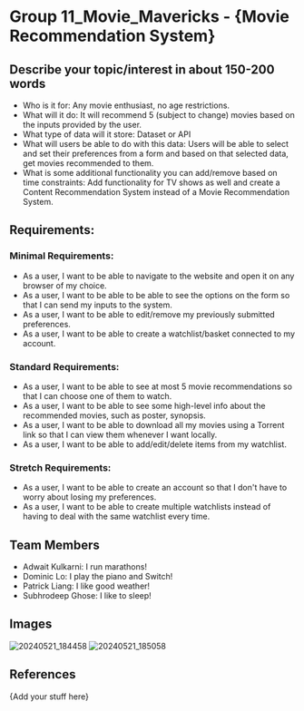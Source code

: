 # Group 11_Movie_Mavericks - {Movie Recommendation System}

## Describe your topic/interest in about 150-200 words

- Who is it for: Any movie enthusiast, no age restrictions.
- What will it do: It will recommend 5 (subject to change) movies based on the inputs provided by the user.
- What type of data will it store: Dataset or API
- What will users be able to do with this data: Users will be able to select and set their preferences from a form and based on that selected data, get movies recommended to them.
- What is some additional functionality you can add/remove based on time constraints: Add functionality for TV shows as well and create a Content Recommendation System instead of a Movie Recommendation System.

## Requirements:  
### Minimal Requirements:
- As a user, I want to be able to navigate to the website and open it on any browser of my choice.
- As a user, I want to be able to be able to see the options on the form so that I can send my inputs to the system.
- As a user, I want to be able to edit/remove my previously submitted preferences.
- As a user, I want to be able to create a watchlist/basket connected to my account.

### Standard Requirements:
- As a user, I want to be able to see at most 5 movie recommendations so that I can choose one of them to watch.
- As a user, I want to be able to see some high-level info about the recommended movies, such as poster, synopsis.
- As a user, I want to be able to download all my movies using a Torrent link so that I can view them whenever I want locally.
- As a user, I want to be able to add/edit/delete items from my watchlist.

### Stretch Requirements:
- As a user, I want to be able to create an account so that I don't have to worry about losing my preferences.
- As a user, I want to be able to create multiple watchlists instead of having to deal with the same watchlist every time.

## Team Members

- Adwait Kulkarni: I run marathons!
- Dominic Lo: I play the piano and Switch!
- Patrick Liang: I like good weather!
- Subhrodeep Ghose: I like to sleep!

## Images

![20240521_184458](https://github.com/ubc-cpsc455-2024S/project-11_movie_mavericks/assets/65598707/9ad5c817-1708-44f0-b4f6-9487cc8644ae)
![20240521_185058](https://github.com/ubc-cpsc455-2024S/project-11_movie_mavericks/assets/65598707/596fe799-ded0-4124-8d34-0c732aaeb443)

## References


{Add your stuff here}



